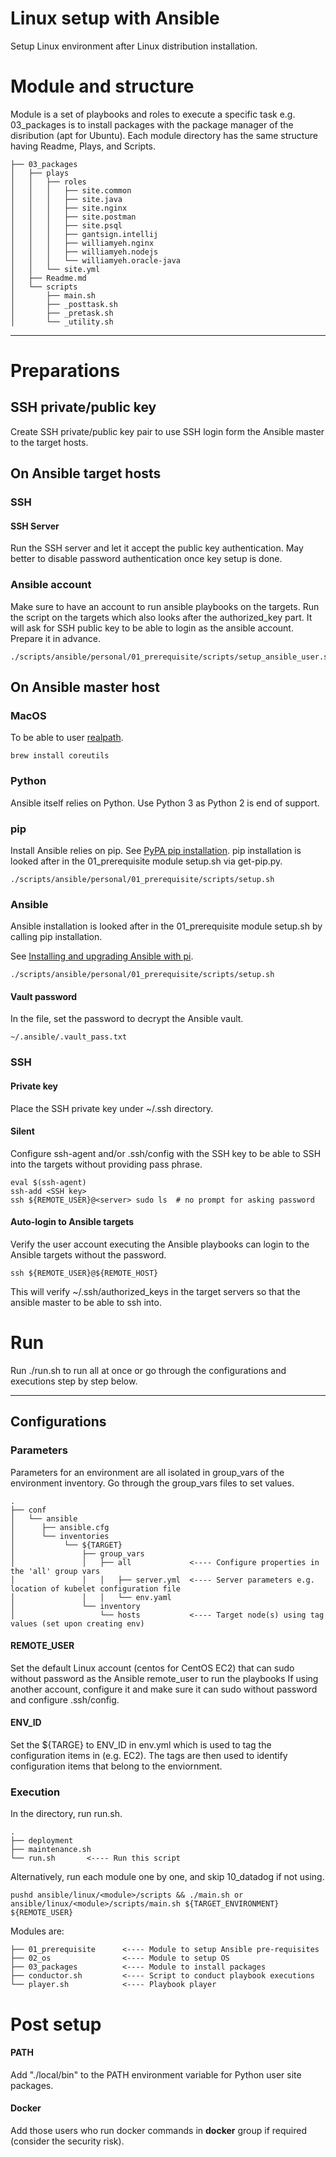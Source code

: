 Linux setup with Ansible
=========
Setup Linux environment after Linux distribution installation.

# Module and structure

Module is a set of playbooks and roles to execute a specific task e.g. 03_packages is to install packages with the package manager of the disribution (apt for Ubuntu). Each module directory has the same structure having Readme, Plays, and Scripts.
```
├── 03_packages
│   ├── plays
│   │   ├── roles
│   │   │   ├── site.common
│   │   │   ├── site.java
│   │   │   ├── site.nginx
│   │   │   ├── site.postman
│   │   │   ├── site.psql
│   │   │   ├── gantsign.intellij
│   │   │   ├── williamyeh.nginx
│   │   │   ├── williamyeh.nodejs
│   │   │   └── williamyeh.oracle-java
│   │   └── site.yml
│   ├── Readme.md
│   └── scripts
│       ├── main.sh
│       ├── _posttask.sh
│       ├── _pretask.sh
│       └── _utility.sh
```
---

# Preparations

## SSH private/public key

Create SSH private/public key pair to use SSH login form the Ansible master to the target hosts. 


## On Ansible target hosts

### SSH
#### SSH Server
Run the SSH server and let it accept the public key authentication. May better to disable password authentication once key setup is done.

### Ansible account
Make sure to have an account to run ansible playbooks on the targets. Run the script on the targets which also looks after the authorized_key part. It will ask for SSH public key to be able to login as the ansible account. Prepare it in advance.

```
./scripts/ansible/personal/01_prerequisite/scripts/setup_ansible_user.sh
```


## On Ansible master host
### MacOS
To be able to user [realpath](https://stackoverflow.com/questions/3572030/bash-script-absolute-path-with-osx).
```
brew install coreutils
```

### Python
Ansible itself relies on Python. Use Python 3 as Python 2 is end of support.

### pip

Install Ansible relies on pip. See [PyPA pip installation](https://pip.pypa.io/en/stable/installing/).
pip installation is looked after in the 01_prerequisite module setup.sh via get-pip.py.
```
./scripts/ansible/personal/01_prerequisite/scripts/setup.sh
```

### Ansible
Ansible installation is looked after in the 01_prerequisite module setup.sh by calling pip installation.

See [Installing and upgrading Ansible with pi](https://docs.ansible.com/ansible/latest/installation_guide/intro_installation.html#installing-and-upgrading-ansible-with-pip).

```
./scripts/ansible/personal/01_prerequisite/scripts/setup.sh
```

#### Vault password
In the file, set the password to decrypt the Ansible vault.
```
~/.ansible/.vault_pass.txt
```

### SSH

#### Private key

Place the SSH private key under ~/.ssh directory.

#### Silent
Configure ssh-agent and/or .ssh/config with the SSH key to be able to SSH into the targets without providing pass phrase.

```
eval $(ssh-agent)
ssh-add <SSH key>
ssh ${REMOTE_USER}@<server> sudo ls  # no prompt for asking password
```

#### Auto-login to Ansible targets
Verify the user account executing the Ansible playbooks can login to the Ansible targets without the password.
```
ssh ${REMOTE_USER}@${REMOTE_HOST}
```

This will verify ~/.ssh/authorized_keys in the target servers so that the ansible master to be able to ssh into.


# Run
Run ./run.sh to run all at once or go through the configurations and executions step by step below.

---

Configurations
------------

### Parameters

Parameters for an environment are all isolated in group_vars of the environment inventory. Go through the group_vars files to set values.

```
.
├── conf
│   └── ansible
│      ├── ansible.cfg
│      └── inventories
│           └── ${TARGET}
│               ├── group_vars
│               │   ├── all             <---- Configure properties in the 'all' group vars
│               │   │   ├── server.yml  <---- Server parameters e.g. location of kubelet configuration file
│               │   │   └── env.yaml
│               └── inventory
│                   └── hosts           <---- Target node(s) using tag values (set upon creating env)
```


#### REMOTE_USER
Set the default Linux account (centos for CentOS EC2) that can sudo without password as the Ansible remote_user to run the playbooks If using another account, configure it and make sure it can sudo without password and configure .ssh/config.

#### ENV_ID

Set the ${TARGE} to ENV_ID in env.yml which is used to tag the configuration items in  (e.g. EC2). The tags are then used to identify configuration items that belong to the enviornment.


### Execution
In the directory, run run.sh.

```
.
├── deployment
├── maintenance.sh
└── run.sh       <---- Run this script
```

Alternatively, run each module one by one, and skip 10_datadog if not using.
```
pushd ansible/linux/<module>/scripts && ./main.sh or
ansible/linux/<module>/scripts/main.sh ${TARGET_ENVIRONMENT} ${REMOTE_USER}
```

Modules are:
```
├── 01_prerequisite      <---- Module to setup Ansible pre-requisites
├── 02_os                <---- Module to setup OS
├── 03_packages          <---- Module to install packages
├── conductor.sh         <---- Script to conduct playbook executions
└── player.sh            <---- Playbook player
```

# Post setup

#### PATH
Add "./local/bin" to the PATH environment variable for Python user site packages.

#### Docker
Add those users who run docker commands in **docker** group if required (consider the security risk).

